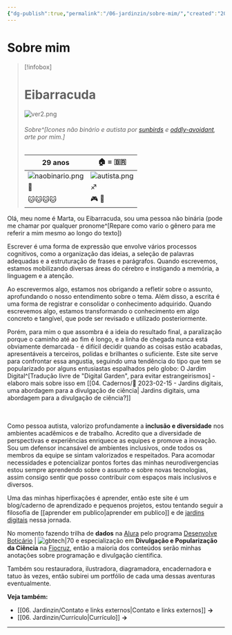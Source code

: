 ```yaml
---
{"dg-publish":true,"permalink":"/06-jardinzin/sobre-mim/","created":"2023-05-15 12:04","updated":"2023-05-15 16:35"}
---
```



# Sobre mim

> [!infobox]
> # Eibarracuda
> ![ver2.png](/img/user/XX%20-%20Anexos/ver2.png)
> ###### Sobre^[Icones não binário e autista por [sunbirds](https://www.deviantart.com/sunbirds/art/Non-Binary-Stamp-580741592) e [oddly-avoidant](https://www.deviantart.com/oddly-avoidant/art/autistic-stamp-identity-725296688), arte por mim.]
> | 29 anos |  🏠 = 🇧🇷 | 
> | ---- | ---- |
> | ![naobinario.png](/img/user/XX%20-%20Anexos/naobinario.png) | ![autista.png](/img/user/XX%20-%20Anexos/autista.png)|
> | 💍 | ♐ |
> | 🐱🐱🐱🐱 | 🎮 🎨 |
> 




Olá, meu nome é Marta, ou Eibarracuda, sou uma pessoa não binária (pode me chamar por qualquer pronome^[Repare como vario o gênero para me referir a mim mesmo ao longo do texto]) 

Escrever é uma forma de expressão que envolve vários processos cognitivos, como a organização das ideias, a seleção de palavras adequadas e a estruturação de frases e parágrafos. Quando escrevemos, estamos mobilizando diversas áreas do cérebro e instigando a memória, a linguagem e a atenção.<br>

Ao escrevermos algo, estamos nos obrigando a refletir sobre o assunto, aprofundando o nosso entendimento sobre o tema. Além disso, a escrita é uma forma de registrar e consolidar o conhecimento adquirido. Quando escrevemos algo, estamos transformando o conhecimento em algo concreto e tangível, que pode ser revisado e utilizado posteriormente.<br>

Porém, para mim o que assombra é a ideia do resultado final, a paralização porque o caminho até ao fim é longo, e a linha de chegada nunca está obviamente demarcada - é difícil decidir quando as coisas estão acabadas, apresentáveis a terceiros, polidas e brilhantes o suficiente. Este site serve para confrontar essa angustia, seguindo uma tendência do tipo que tem se popularizado por alguns entusiastas espalhados pelo globo: O Jardim Digital^[Tradução livre de "Digital Garden", para evitar estrangeirismos] - elaboro mais sobre isso em [[04. Cadernos/🌱️ 2023-02-15 - Jardins digitais, uma abordagem para a divulgação de ciência\| Jardins digitais, uma abordagem para a divulgação de ciência?]] <br><br><br>

Como pessoa autista, valorizo profundamente a **inclusão e diversidade** nos ambientes acadêmicos e de trabalho. Acredito que a diversidade de perspectivas e experiências enriquece as equipes e promove a inovação. Sou um defensor incansável de ambientes inclusivos, onde todos os membros da equipe se sintam valorizados e respeitados. Para acomodar necessidades e potencializar pontos fortes das minhas neurodivergencias estou sempre aprendendo sobre o assunto e sobre novas tecnologias, assim consigo sentir que posso contribuir com espaços mais inclusivos e diversos.

Uma das minhas hiperfixações é aprender, então este site é um blog/caderno de aprendizado e pequenos projetos, estou tentando seguir a filosofia de [[aprender em publico\|aprender em publico]] e de [jardins digitais](https://maggieappleton.com/garden-history) nessa jornada.

No momento fazendo trilha de **dados** na [Alura](https://www.alura.com.br/escola-data-science) pelo programa [Desenvolve Boticário](https://desenvolve.grupoboticario.com.br)  | ![gbtech|70](https://cdn2.gnarususercontent.com.br/1/513497/324f9a88-d5d5-41ea-8860-0cbadf7f31db.png) e especialização em **Divulgação e Popularização da Ciência** na [Fiocruz](https://portal.fiocruz.br), então a maioria dos conteúdos serão minhas anotações sobre programação e divulgação cientifica.

Também sou restauradora, ilustradora, diagramadora, encadernadora e tatuo às vezes, então subirei um portfólio de cada uma dessas aventuras eventualmente.

**Veja também:** 
- [[06. Jardinzin/Contato e links externos\|Contato e links externos]] **→**
- [[06. Jardinzin/Currículo\|Currículo]]  **→**

***


